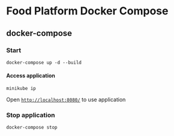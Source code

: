 # Food Platform Docker Compose

## docker-compose

### Start
```
docker-compose up -d --build
```

#### Access application
```
minikube ip
```
Open [`http://localhost:8080/`](http://localhost:8080/) to use application

### Stop application
```
docker-compose stop
```
